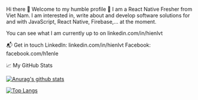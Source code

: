 Hi there 👋
Welcome to my humble profile 🤔 I am a React Native Fresher from Viet Nam. I am interested in, write about and develop software solutions for and with JavaScript, React Native, Firebase,... at the moment.

You can see what I am currently up to on linkedin.com/in/hienlvt


📬 Get in touch
LinkedIn: linkedin.com/in/hienlvt
Facebook: facebook.com/h1enle

📈 My GitHub Stats

[![Anurag's github stats](https://github-readme-stats.vercel.app/api?username=hienle2703&theme=calm)](https://github.com/anuraghazra/github-readme-stats)

[![Top Langs](https://github-readme-stats.vercel.app/api/top-langs/?username=hienle2703&layout=compact)](https://github.com/anuraghazra/github-readme-stats)
